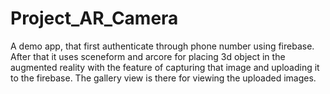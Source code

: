 # Project_AR_Camera
A demo app, that first authenticate through phone number using firebase. After that it uses sceneform and arcore for placing 3d object in the augmented reality with the feature of capturing that image and uploading it to the firebase. The gallery view is there for viewing the uploaded images.
